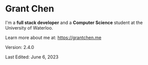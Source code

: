 # Grant Chen

I'm a **full stack developer** and a **Computer Science** student at the University of Waterloo.

Learn more about me at: https://grantchen.me

Version: 2.4.0

Last Edited: June 6, 2023
